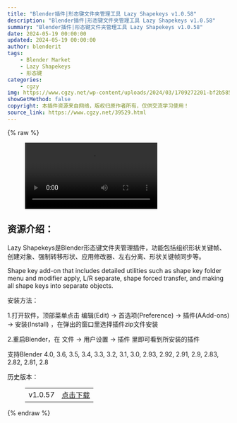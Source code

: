 ```yaml
---
title: "Blender插件|形态键文件夹管理工具 Lazy Shapekeys v1.0.58"
description: "Blender插件|形态键文件夹管理工具 Lazy Shapekeys v1.0.58"
summary: "Blender插件|形态键文件夹管理工具 Lazy Shapekeys v1.0.58"
date: 2024-05-19 00:00:00
updated: 2024-05-19 00:00:00
author: blenderit
tags: 
    - Blender Market
    - Lazy Shapekeys
    - 形态键
categories:
    - cgzy
img: https://www.cgzy.net/wp-content/uploads/2024/03/1709272201-bf2b585aaeb7a04.webp
showGetMethod: false
copyright: 本插件资源来自网络，版权归原作者所有，仅供交流学习使用！
source_link: https://www.cgzy.net/39529.html
---
```


{% raw %}
<figure class="wp-block-video aligncenter"><video controls src="http://cloud.video.taobao.com/play/u/null/p/1/e/6/t/1/451508378710.mp4"></video></figure><div class="wp-block-pandastudio-title"><div class="title_style_01"><h2 id="h2-0">资源介绍：</h2></div></div><p class="is-style-text-indent-2em">Lazy Shapekeys是Blender形态键文件夹管理插件，功能包括组织形状关键帧、创建对象、强制转移形状、应用修改器、左右分离、形状关键帧同步等。</p><p>Shape key add-on that includes detailed utilities such as shape key folder menu and modifier apply, L/R separate, shape forced transfer, and making all shape keys into separate objects.</p><div class="wp-block-pandastudio-title"><div class="title_style_01"><p>安装方法：</p></div></div><p>1.打开软件，顶部菜单点击 编辑(Edit) → 首选项(Preference) → 插件(AAdd-ons) → 安装(Install) ，在弹出的窗口里选择插件zip文件安装</p><p>2.重启Blender，在 文件 → 用户设置 → 插件 里即可看到所安装的插件</p><div class="wp-block-pandastudio-tips"><div class="tip success "><p>支持Blender 4.0, 3.6, 3.5, 3.4, 3.3, 3.2, 3.1, 3.0, 2.93, 2.92, 2.91, 2.9, 2.83, 2.82, 2.81, 2.8</p>
</div></div><div class="wp-block-pandastudio-title"><div class="title_style_01"><p>历史版本：</p></div></div><figure class="wp-block-table has-medium-font-size"><table><tbody><tr><td>v1.0.57</td><td><a href="https://www.cgzy.net/go?_=86691d79d7aHR0cHM6Ly9wYW4uYmFpZHUuY29tL3MvMWt5MUl2ekUxQ3NVdUxTOVVOdGZKOVE%2FcHdkPTd5NXA%3D" target="_blank">点击下载</a></td></tr></tbody></table></figure>
<div style="display: none">cgzy</div>
{% endraw %}